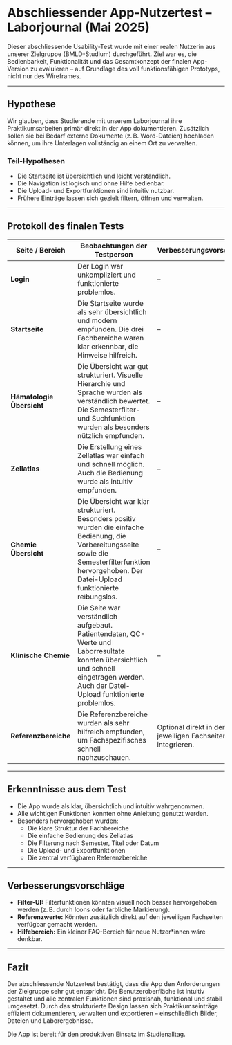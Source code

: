 # Abschliessender App-Nutzertest – Laborjournal (Mai 2025)

Dieser abschliessende Usability-Test wurde mit einer realen Nutzerin aus unserer Zielgruppe (BMLD-Studium) durchgeführt. Ziel war es, die Bedienbarkeit, Funktionalität und das Gesamtkonzept der finalen App-Version zu evaluieren – auf Grundlage des voll funktionsfähigen Prototyps, nicht nur des Wireframes.

---

## Hypothese

Wir glauben, dass Studierende mit unserem Laborjournal ihre Praktikumsarbeiten primär direkt in der App dokumentieren. Zusätzlich sollen sie bei Bedarf externe Dokumente (z. B. Word-Dateien) hochladen können, um ihre Unterlagen vollständig an einem Ort zu verwalten.

### Teil-Hypothesen
- Die Startseite ist übersichtlich und leicht verständlich.
- Die Navigation ist logisch und ohne Hilfe bedienbar.
- Die Upload- und Exportfunktionen sind intuitiv nutzbar.
- Frühere Einträge lassen sich gezielt filtern, öffnen und verwalten.

---

## Protokoll des finalen Tests

| Seite / Bereich             | Beobachtungen der Testperson                                                                 | Verbesserungsvorschläge                                |
|-----------------------------|-----------------------------------------------------------------------------------------------|---------------------------------------------------------|
| **Login**                   | Der Login war unkompliziert und funktionierte problemlos.                                    | –                                                       |
| **Startseite**              | Die Startseite wurde als sehr übersichtlich und modern empfunden. Die drei Fachbereiche waren klar erkennbar, die Hinweise hilfreich. | – |
| **Hämatologie Übersicht**   | Die Übersicht war gut strukturiert. Visuelle Hierarchie und Sprache wurden als verständlich bewertet. Die Semesterfilter- und Suchfunktion wurden als besonders nützlich empfunden. | – |
| **Zellatlas**               | Die Erstellung eines Zellatlas war einfach und schnell möglich. Auch die Bedienung wurde als intuitiv empfunden. | – |
| **Chemie Übersicht**        | Die Übersicht war klar strukturiert. Besonders positiv wurden die einfache Bedienung, die Vorbereitungsseite sowie die Semesterfilterfunktion hervorgehoben. Der Datei-Upload funktionierte reibungslos. | – |
| **Klinische Chemie**        | Die Seite war verständlich aufgebaut. Patientendaten, QC-Werte und Laborresultate konnten übersichtlich und schnell eingetragen werden. Auch der Datei-Upload funktionierte problemlos. | – |
| **Referenzbereiche**        | Die Referenzbereiche wurden als sehr hilfreich empfunden, um Fachspezifisches schnell nachzuschauen. | Optional direkt in den jeweiligen Fachseiten integrieren. |

---

## Erkenntnisse aus dem Test

- Die App wurde als klar, übersichtlich und intuitiv wahrgenommen.
- Alle wichtigen Funktionen konnten ohne Anleitung genutzt werden.
- Besonders hervorgehoben wurden:
  - Die klare Struktur der Fachbereiche
  - Die einfache Bedienung des Zellatlas
  - Die Filterung nach Semester, Titel oder Datum
  - Die Upload- und Exportfunktionen
  - Die zentral verfügbaren Referenzbereiche

---

## Verbesserungsvorschläge

- **Filter-UI:** Filterfunktionen könnten visuell noch besser hervorgehoben werden (z. B. durch Icons oder farbliche Markierung).
- **Referenzwerte:** Könnten zusätzlich direkt auf den jeweiligen Fachseiten verfügbar gemacht werden.
- **Hilfebereich:** Ein kleiner FAQ-Bereich für neue Nutzer*innen wäre denkbar.

---

## Fazit

Der abschliessende Nutzertest bestätigt, dass die App den Anforderungen der Zielgruppe sehr gut entspricht. Die Benutzeroberfläche ist intuitiv gestaltet und alle zentralen Funktionen sind praxisnah, funktional und stabil umgesetzt. Durch das strukturierte Design lassen sich Praktikumseinträge effizient dokumentieren, verwalten und exportieren – einschließlich Bilder, Dateien und Laborergebnisse.

Die App ist bereit für den produktiven Einsatz im Studienalltag.
